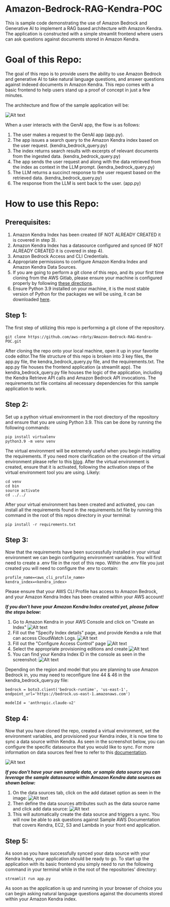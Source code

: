 # Amazon-Bedrock-RAG-Kendra-POC
This is sample code demonstrating the use of Amazon Bedrock and Generative AI to implement a RAG based architecture with Amazon Kendra. The application is constructed with a simple streamlit frontend where users can ask questions against documents stored in Amazon Kendra.

# **Goal of this Repo:**
The goal of this repo is to provide users the ability to use Amazon Bedrock and generative AI to take natural language questions, and answer questions against indexed documents in Amazon Kendra.
This repo comes with a basic frontend to help users stand up a proof of concept in just a few minutes.

The architecture and flow of the sample application will be:

![Alt text](images/kendra-rag-architecture.png "POC Architecture")

When a user interacts with the GenAI app, the flow is as follows:

1. The user makes a request to the GenAI app (app.py).
2. The app issues a search query to the Amazon Kendra index based on the user request. (kendra_bedrock_query.py)
3. The index returns search results with excerpts of relevant documents from the ingested data. (kendra_bedrock_query.py)
4. The app sends the user request and along with the data retrieved from the index as context in the LLM prompt. (kendra_bedrock_query.py)
5. The LLM returns a succinct response to the user request based on the retrieved data. (kendra_bedrock_query.py)
6. The response from the LLM is sent back to the user. (app.py)

# How to use this Repo:

## Prerequisites:
1. Amazon Kendra Index has been created (IF NOT ALREADY CREATED it is covered in step 3).
2. Amazon Kendra Index has a datasource configured and synced (IF NOT ALREADY CREATED it is covered in step 4).
3. Amazon Bedrock Access and CLI Credentials.
4. Appropriate permissions to configure Amazon Kendra Index and Amazon Kendra Data Sources.
5. If you are going to perform a git clone of this repo, and its your first time cloning from the AWS Gitlab, please ensure your machine is configured properly by following [these directions](https://w.amazon.com/bin/view/Users/vithoesl/GettingStartedWithGitlab/).
6. Ensure Python 3.9 installed on your machine, it is the most stable version of Python for the packages we will be using, it can be downloaded [here](https://www.python.org/downloads/release/python-3911/).

## Step 1:
The first step of utilizing this repo is performing a git clone of the repository.

```
git clone https://github.com/aws-rdoty/Amazon-Bedrock-RAG-Kendra-POC.git
```

After cloning the repo onto your local machine, open it up in your favorite code editor.The file structure of this repo is broken into 3 key files,
the app.py file, the kendra_bedrock_query.py file, and the requirements.txt. The app.py file houses the frontend application (a streamlit app). 
The kendra_bedrock_query.py file houses the logic of the application, including the Kendra Retrieve API calls and Amazon Bedrock API invocations.
The requirements.txt file contains all necessary dependencies for this sample application to work.

## Step 2:
Set up a python virtual environment in the root directory of the repository and ensure that you are using Python 3.9. This can be done by running the following commands:
```
pip install virtualenv
python3.9 -m venv venv
```
The virtual environment will be extremely useful when you begin installing the requirements. If you need more clarification on the creation of the virtual environment please refer to this [blog](https://www.freecodecamp.org/news/how-to-setup-virtual-environments-in-python/).
After the virtual environment is created, ensure that it is activated, following the activation steps of the virtual environment tool you are using. Likely:
```
cd venv
cd bin
source activate
cd ../../ 
```
After your virtual environment has been created and activated, you can install all the requirements found in the requirements.txt file by running this command in the root of this repos directory in your terminal:
```
pip install -r requirements.txt
```

## Step 3:
Now that the requirements have been successfully installed in your virtual environment we can begin configuring environment variables.
You will first need to create a .env file in the root of this repo. Within the .env file you just created you will need to configure the .env to contain:

```
profile_name=<aws_cli_profile_name>
kendra_index=<kendra_index>
```
Please ensure that your AWS CLI Profile has access to Amazon Bedrock, and your Amazon Kendra Index has been created within your AWS account!

***If you don't have your Amazon Kendra Index created yet, please follow the steps below:***
1. Go to Amazon Kendra in your AWS Console and click on "Create an Index" ![Alt text](images/Amazon_kendra_homepage.png "Kendra Homepage")
2. Fill out the "Specify Index details" page, and provide Kendra a role that can access CloudWatch Logs. ![Alt text](images/kendra_specify_index_details.png "Kendra Specify Details Page")
3. Fill out the "Configure Access Control" page ![Alt text](images/kendra_access_control.png "Kendra Access Control")
4. Select the appropriate provisioning editions and create ![Alt text](images/specify_provisioning_kendra.png "Kendra Edition Selection")
5. You can find your Kendra Index ID in the console as seen in the screenshot: ![Alt text](images/kendra_screen_shot.png "Kendra Index")

Depending on the region and model that you are planning to use Amazon Bedrock in, you may need to reconfigure line 44 & 46 in the kendra_bedrock_query.py file:

```
bedrock = boto3.client('bedrock-runtime', 'us-east-1', endpoint_url='https://bedrock.us-east-1.amazonaws.com')

modelId = 'anthropic.claude-v2'
```

## Step 4:
Now that you have cloned the repo, created a virtual environment, set the environment variables, and provisioned your Kendra index, it is now time
to sync a data source within Kendra. As seen in the screenshot below, you can configure the specific datasource that you would like to sync. For more information
on data sources feel free to refer to this [documentation](https://docs.aws.amazon.com/kendra/latest/dg/hiw-data-source.html).

![Alt text](images/kendra_data_source.png "Kendra Data Source")

***If you don't have your own sample data, or sample data source you can leverage the sample datasource within Amazon Kendra data sources as shown below:***

1. On the data sources tab, click on the add dataset option as seen in the image: ![Alt text](images/sample_data_sources.png "Kendra Sample Data Source")
2. Then define the data sources attributes such as the data source name and click add data source: ![Alt text](images/sample_data_source_configuration.png "Kendra Sample Data Source Config")
3. This will automatically create the data source and triggers a sync. You will now be able to ask questions against Sample AWS Documentation that covers Kendra, EC2, S3 and Lambda in your front end application.


## Step 5:
As soon as you have successfully synced your data source with your Kendra Index, your application should be ready to go. To start up the application with its basic frontend you simply need to run the following command in your terminal while in the root of the repositories' directory:

```
streamlit run app.py
```
As soon as the application is up and running in your browser of choice you can begin asking natural language questions against the documents stored within your Amazon Kendra index. 